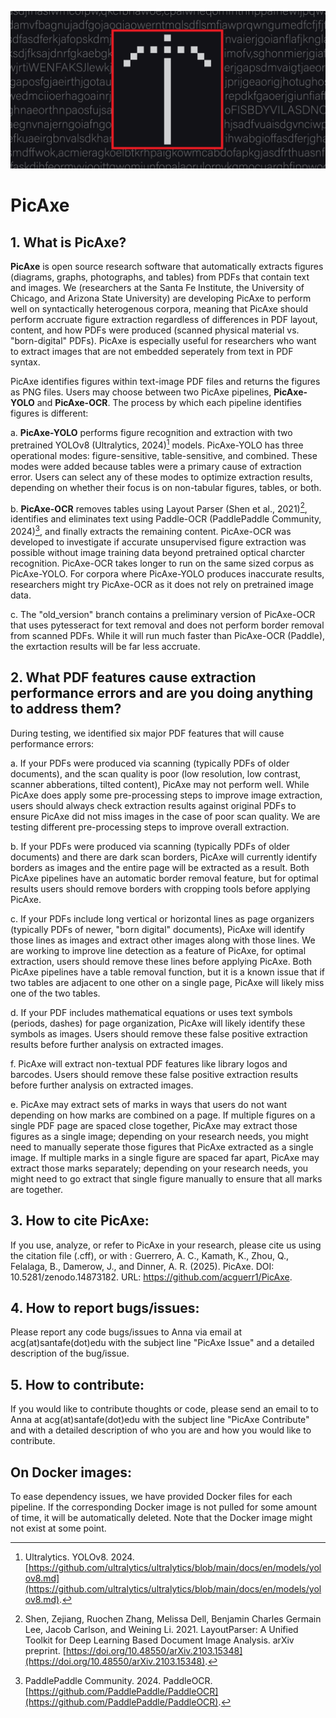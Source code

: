 ![PicAxe_logo](https://github.com/acguerr1/PicAxe/blob/goodies/picaxe_logo.png?raw=true) 
# PicAxe

## 1. What is PicAxe?

**PicAxe** is open source research software that automatically extracts figures (diagrams, graphs, photographs, and tables) from PDFs that contain text and images. We (researchers at the Santa Fe Institute, the University of Chicago, and Arizona State University) are developing PicAxe to perform well on syntactically heterogenous corpora, meaning that PicAxe should perform accruate figure extraction regardless of differences in PDF layout, content, and how PDFs were produced (scanned physical material vs. "born-digital" PDFs). PicAxe is especially useful for researchers who want to extract images that are not embedded seperately from text in PDF syntax.

PicAxe identifies figures within text-image PDF files and returns the figures as PNG files. Users may choose between two PicAxe pipelines, **PicAxe-YOLO** and **PicAxe-OCR**. The process by which each pipeline identifies figures is different:

a. **PicAxe-YOLO** performs figure recognition and extraction with two pretrained YOLOv8 (Ultralytics, 2024)[^1] models. PicAxe-YOLO has three operational modes: figure-sensitive, table-sensitive, and combined. These modes were added because tables were a primary cause of extraction error. Users can select any of these modes to optimize extraction results, depending on whether their focus is on non-tabular figures, tables, or both.

b. **PicAxe-OCR** removes tables using Layout Parser (Shen et al., 2021)[^2], identifies and eliminates text using Paddle-OCR (PaddlePaddle Community, 2024)[^3], and finally extracts the remaining content. PicAxe-OCR was developed to investigate if accurate unsupervised figure extraction was possible without image training data beyond pretrained optical charcter recognition. PicAxe-OCR takes longer to run on the same sized corpus as PicAxe-YOLO. For corpora where PicAxe-YOLO produces inaccurate results, researchers might try PicAxe-OCR as it does not rely on pretrained image data.

c. The "old_version" branch contains a preliminary version of PicAxe-OCR that uses pytesseract for text removal and does not perform border removal from scanned PDFs. While it will run much faster than PicAxe-OCR (Paddle), the exrtaction results will be far less accruate.

   
## 2. What PDF features cause extraction performance errors and are you doing anything to address them?
   
During testing, we identified six major PDF features that will cause performance errors:

a. If your PDFs were produced via scanning (typically PDFs of older documents), and the scan quality is poor (low resolution, low contrast, scanner abberations, tilted content), PicAxe may not perform well. While PicAxe does apply some pre-processing steps to improve image extraction, users should always check extraction results against original PDFs to ensure PicAxe did not miss images in the case of poor scan quality. We are testing different pre-processing steps to improve overall extraction.

b. If your PDFs were produced via scanning (typically PDFs of older documents) and there are dark scan borders, PicAxe will currently identify borders as images and the entire page will be extracted as a result. Both PicAxe pipelines have an automatic border removal feature, but for optimal results users should remove borders with cropping tools before applying PicAxe. 

c. If your PDFs include long vertical or horizontal lines as page organizers (typically PDFs of newer, "born digital" documents), PicAxe will identify those lines as images and extract other images along with those lines. We are working to improve line detection as a feature of PicAxe, for optimal extraction, users should remove these lines before applying PicAxe. Both PicAxe pipelines have a table removal function, but it is a known issue that if two tables are adjacent to one other on a single page, PicAxe will likely miss one of the two tables.

d. If your PDF includes mathematical equations or uses text symbols (periods, dashes) for page organization, PicAxe will likely identify these symbols as images. Users should remove these false positive extraction results before further analysis on extracted images.

f. PicAxe will extract non-textual PDF features like library logos and barcodes. Users should remove these false positive extraction results before further analysis on extracted images.
       
e. PicAxe may extract sets of marks in ways that users do not want depending on how marks are combined on a page. If multiple figures on a single PDF page are spaced close together, PicAxe may extract those figures as a single image; depending on your research needs, you might need to manually seperate those figures that PicAxe extracted as a single image. If multiple marks in a single figure are spaced far apart, PicAxe may extract those marks separately; depending on your research needs, you might need to go extract that single figure manually to ensure that all marks are together.

## 3. How to cite PicAxe: 

If you use, analyze, or refer to PicAxe in your research, please cite us using the citation file (.cff), or with : Guerrero, A. C., Kamath, K., Zhou, Q., Felalaga, B., Damerow, J., and Dinner, A. R. (2025). PicAxe. DOI: 10.5281/zenodo.14873182. URL: https://github.com/acguerr1/PicAxe. 

## 4. How to report bugs/issues: 

Please report any code bugs/issues to Anna via email at acg(at)santafe(dot)edu with the subject line "PicAxe Issue" and a detailed description of the bug/issue.

## 5. How to contribute:

If you would like to contribute thoughts or code, please send an email to to Anna at acg(at)santafe(dot)edu with the subject line "PicAxe Contribute" and with a detailed description of who you are and how you would like to contribute.

## On Docker images:

To ease dependency issues, we have provided Docker files for each pipeline. If the corresponding Docker image is not pulled for some amount of time, it will be automatically deleted. Note that the Docker image might not exist at some point. 


[^1]: Ultralytics. YOLOv8. 2024. [https://github.com/ultralytics/ultralytics/blob/main/docs/en/models/yolov8.md](https://github.com/ultralytics/ultralytics/blob/main/docs/en/models/yolov8.md).
[^2]: Shen, Zejiang, Ruochen Zhang, Melissa Dell, Benjamin Charles Germain Lee, Jacob Carlson, and Weining Li. 2021. LayoutParser: A Unified Toolkit for Deep Learning Based Document Image Analysis. arXiv preprint. [https://doi.org/10.48550/arXiv.2103.15348](https://doi.org/10.48550/arXiv.2103.15348).
[^3]: PaddlePaddle Community. 2024. PaddleOCR. [https://github.com/PaddlePaddle/PaddleOCR](https://github.com/PaddlePaddle/PaddleOCR).
